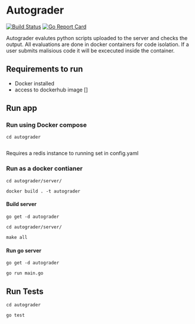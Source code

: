 # Autograder

[![Build Status](https://travis-ci.com/tahamian/autograder.svg?branch=master)](https://travis-ci.com/tahamian/autograder)
[![Go Report Card](https://goreportcard.com/badge/github.com/tahamian/autograder)](https://goreportcard.com/report/github.com/tahamian/autograder)

Autograder evalutes python scripts uploaded to the server and checks the output.
All evaluations are done in docker containers for code isolation.
If a user submits malisious code it will be excecuted inside the container.


## Requirements to run

- Docker installed
- access to dockerhub image []

## Run app

### Run using Docker compose


```
cd autograder


```

Requires a redis instance to running set in config.yaml

### Run as a docker contianer

```
cd autograder/server/

docker build . -t autograder

```


#### Build server

```
go get -d autograder

cd autograder/server/ 

make all
```

#### Run go server

```
go get -d autograder

go run main.go
```


## Run Tests

```
cd autograder

go test
```
